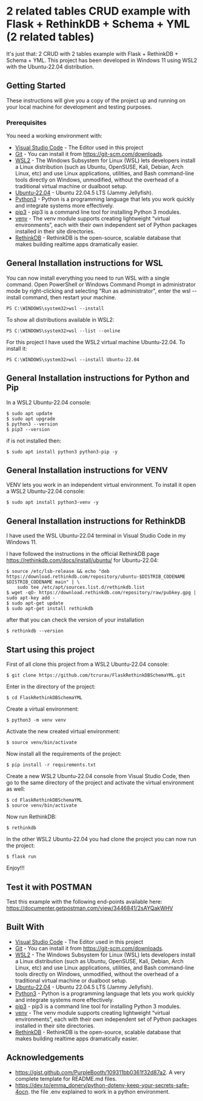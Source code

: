 # 2 related tables CRUD example with Flask + RethinkDB + Schema + YML (2 related tables)

It's just that: 2 CRUD with 2 tables example with Flask + RethinkDB + Schema + YML. This project has been developed in Windows 11 using WSL2 with the Ubuntu-22.04 distribution.

## Getting Started

These instructions will give you a copy of the project up and running on
your local machine for development and testing purposes.

### Prerequisites

You need a working environment with:
* [Visual Studio Code](https://code.visualstudio.com/) - The Editor used in this project
* [Git](https://git-scm.com) - You can install it from https://git-scm.com/downloads.
* [WSL2](https://learn.microsoft.com/en-us/windows/wsl/install) - The Windows Subsystem for Linux (WSL) lets developers install a Linux distribution (such as Ubuntu, OpenSUSE, Kali, Debian, Arch Linux, etc) and use Linux applications, utilities, and Bash command-line tools directly on Windows, unmodified, without the overhead of a traditional virtual machine or dualboot setup.
* [Ubuntu-22.04](https://releases.ubuntu.com/jammy/) - Ubuntu 22.04.5 LTS (Jammy Jellyfish).
* [Python3](https://www.python.org/) - Python is a programming language that lets you work quickly and integrate systems more effectively.
* [pip3]() - pip3 is a command line tool for installing Python 3 modules.
* [venv](https://docs.python.org/3/library/venv.html) - The venv module supports creating lightweight “virtual environments”, each with their own independent set of Python packages installed in their site directories.
* [RethinkDB](https://rethinkdb.com/) - RethinkDB is the open-source, scalable database that makes building realtime apps dramatically easier.

## General Installation instructions for WSL

You can now install everything you need to run WSL with a single command. Open PowerShell or Windows Command Prompt in administrator mode by right-clicking and selecting "Run as administrator", enter the wsl --install command, then restart your machine.

````
PS C:\WINDOWS\system32>wsl --install
````

To show all distributions available in WSL2:

````
PS C:\WINDOWS\system32>wsl --list --online
````

For this project I have used the WSL2 virtual machine Ubuntu-22.04. To install it:

````
PS C:\WINDOWS\system32>wsl --install Ubuntu-22.04
````

## General Installation instructions for Python and Pip

In a WSL2 Ubuntu-22.04 console:

````
$ sudo apt update
$ sudo apt upgrade
$ python3 --version
$ pip3 --version
````

if is not installed then:

````
$ sudo apt install python3 python3-pip -y
````

## General Installation instructions for VENV

VENV lets you work in an independent virtual environment. To install it open a WSL2 Ubuntu-22.04 console:

````
$ sudo apt install python3-venv -y
````

## General Installation instructions for RethinkDB

I have used the WSL Ubuntu-22.04 terminal in Visual Studio Code in my Windows 11.

I have followed the instructions in the official RethinkDB page https://rethinkdb.com/docs/install/ubuntu/ for Ubuntu-22.04:

````
$ source /etc/lsb-release && echo "deb https://download.rethinkdb.com/repository/ubuntu-$DISTRIB_CODENAME $DISTRIB_CODENAME main" | \
    sudo tee /etc/apt/sources.list.d/rethinkdb.list
$ wget -qO- https://download.rethinkdb.com/repository/raw/pubkey.gpg | sudo apt-key add -
$ sudo apt-get update
$ sudo apt-get install rethinkdb
````

after that you can check the version of your installation

````
$ rethinkdb --version
````

## Start using this project

First of all clone this project from a WSL2 Ubuntu-22.04 console:

```
$ git clone https://github.com/tcrurav/FlaskRethinkDBSchemaYML.git
```

Enter in the directory of the project:

````
$ cd FlaskRethinkDBSchemaYML
````

Create a virtual environment:

````
$ python3 -m venv venv
````

Activate the new created virtual environment:

````
$ source venv/bin/activate
````

Now install all the requirements of the project:

````
$ pip install -r requirements.txt
````

Create a new WSL2 Ubuntu-22.04 console from Visual Studio Code, then go to the same directory of the project and activate the virtual environment as well:

````
$ cd FlaskRethinkDBSchemaYML
$ source venv/bin/activate
````

Now run RethinkDB:

````
$ rethinkdb
````

In the other WSL2 Ubuntu-22.04 you had clone the project you can now run the project:

````
$ flask run
````

Enjoy!!!

## Test it with POSTMAN

Test this example with the following end-points available here:
https://documenter.getpostman.com/view/3446841/2sAYQakWHV

## Built With

* [Visual Studio Code](https://code.visualstudio.com/) - The Editor used in this project
* [Git](https://git-scm.com) - You can install it from https://git-scm.com/downloads.
* [WSL2](https://learn.microsoft.com/en-us/windows/wsl/install) - The Windows Subsystem for Linux (WSL) lets developers install a Linux distribution (such as Ubuntu, OpenSUSE, Kali, Debian, Arch Linux, etc) and use Linux applications, utilities, and Bash command-line tools directly on Windows, unmodified, without the overhead of a traditional virtual machine or dualboot setup.
* [Ubuntu-22.04](https://releases.ubuntu.com/jammy/) - Ubuntu 22.04.5 LTS (Jammy Jellyfish).
* [Python3](https://www.python.org/) - Python is a programming language that lets you work quickly and integrate systems more effectively.
* [pip3]() - pip3 is a command line tool for installing Python 3 modules.
* [venv](https://docs.python.org/3/library/venv.html) - The venv module supports creating lightweight “virtual environments”, each with their own independent set of Python packages installed in their site directories.
* [RethinkDB](https://rethinkdb.com/) - RethinkDB is the open-source, scalable database that makes building realtime apps dramatically easier.

## Acknowledgements

* https://gist.github.com/PurpleBooth/109311bb0361f32d87a2. A very complete template for README.md files.
* https://dev.to/emma_donery/python-dotenv-keep-your-secrets-safe-4ocn. the file .env explained to work in a python environment.